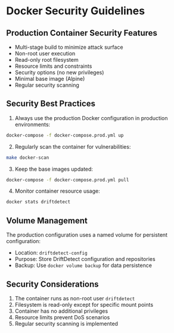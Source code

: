 # Docker Security Guidelines

## Production Container Security Features

- Multi-stage build to minimize attack surface
- Non-root user execution
- Read-only root filesystem
- Resource limits and constraints
- Security options (no new privileges)
- Minimal base image (Alpine)
- Regular security scanning

## Security Best Practices

1. Always use the production Docker configuration in production environments:
```bash
docker-compose -f docker-compose.prod.yml up
```

2. Regularly scan the container for vulnerabilities:
```bash
make docker-scan
```

3. Keep the base images updated:
```bash
docker-compose -f docker-compose.prod.yml pull
```

4. Monitor container resource usage:
```bash
docker stats driftdetect
```

## Volume Management

The production configuration uses a named volume for persistent configuration:
- Location: `driftdetect-config`
- Purpose: Store DriftDetect configuration and repositories
- Backup: Use `docker volume backup` for data persistence

## Security Considerations

1. The container runs as non-root user `driftdetect`
2. Filesystem is read-only except for specific mount points
3. Container has no additional privileges
4. Resource limits prevent DoS scenarios
5. Regular security scanning is implemented 